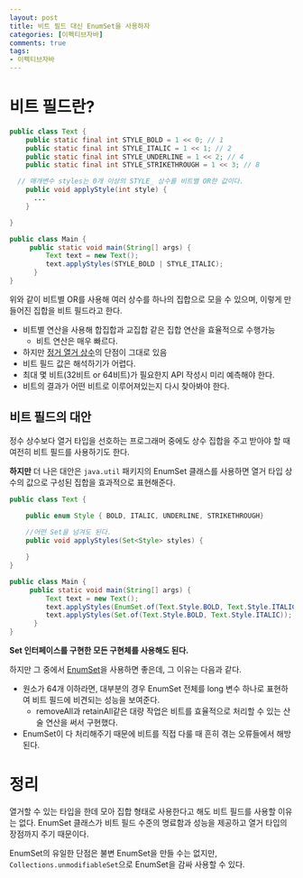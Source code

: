 ```yaml
---
layout: post
title: 비트 필드 대신 EnumSet을 사용하자
categories: [이펙티브자바]
comments: true 
tags:
- 이펙티브자바
---
```




# 비트 필드란?

```java
public class Text {
    public static final int STYLE_BOLD = 1 << 0; // 1
    public static final int STYLE_ITALIC = 1 << 1; // 2
    public static final int STYLE_UNDERLINE = 1 << 2; // 4
    public static final int STYLE_STRIKETHROUGH = 1 << 3; // 8

  // 매개변수 styles는 0개 이상의 STYLE_ 상수를 비트별 OR한 값이다.
    public void applyStyle(int style) {
      ...
    }

}
```



```java
public class Main {
     public static void main(String[] args) {
         Text text = new Text();
         text.applyStyles(STYLE_BOLD | STYLE_ITALIC);
      }
}
```

위와 같이 비트별 OR를 사용해 여러 상수를 하나의 집합으로 모을 수 있으며, 이렇게 만들어진 집합을 비트 필드라고 한다.

- 비트별 연산을 사용해 합집합과 교집합 같은 집합 연산을 효율적으로 수행가능
  - 비트 연산은 매우 빠르다.
- 하지만 [정거 열거 상수](https://donghyeon.dev/%EC%9D%B4%ED%8E%99%ED%8B%B0%EB%B8%8C%EC%9E%90%EB%B0%94/2021/05/08/int-%EC%83%81%EC%88%98-%EB%8C%80%EC%8B%A0-%EC%97%B4%EA%B1%B0-%ED%83%80%EC%9E%85%EC%9D%84-%EC%82%AC%EC%9A%A9%ED%95%98%EC%9E%90/)의 단점이 그대로 있음
- 비트 필드 값은 해석하기가 어렵다.
- 최대 몇 비트(32비트 or 64비트)가 필요한지 API 작성시 미리 예측해야 한다.
- 비트의 결과가 어떤 비트로 이루어져있는지 다시 찾아봐야 한다.

## 비트 필드의 대안

정수 상수보다 열거 타입을 선호하는 프로그래머 중에도 상수 집합을 주고 받아야 할 때 여전히 비트 필드를 사용하기도 한다.

**하지만** 더 나은 대안은 `java.util` 패키지의 EnumSet 클래스를 사용하면 열거 타입 상수의 값으로 구성된 집합을 효과적으로 표현해준다. 

```java
public class Text {

    public enum Style { BOLD, ITALIC, UNDERLINE, STRIKETHROUGH}
    
    //어떤 Set을 넘겨도 된다.
    public void applyStyles(Set<Style> styles) {

    }
}
```



```java
public class Main {
     public static void main(String[] args) {
         Text text = new Text();
         text.applyStyles(EnumSet.of(Text.Style.BOLD, Text.Style.ITALIC));
         text.applyStyles(Set.of(Text.Style.BOLD, Text.Style.ITALIC));
      }
}
```

**Set 인터페이스를 구현한 모든 구현체를 사용해도 된다.**

하지만 그 중에서 <u>EnumSet</u>을 사용하면 좋은데, 그 이유는 다음과 같다.

- 원소가 64개 이하라면, 대부분의 경우 EnumSet 전체를 long 변수 하나로 표현하여 비트 필드에 비견되는 성능을 보여준다.
  - removeAll과 retainAll같은 대량 작업은 비트를 효율적으로 처리할 수 있는 산술 연산을 써서 구현했다.
- EnumSet이 다 처리해주기 때문에 비트를 직접 다룰 때 흔히 겪는 오류들에서 해방 된다.



# 정리

열거할 수 있는 타입을 한데 모아 집합 형태로 사용한다고 해도 비트 필드를 사용할 이유는 없다. EnumSet 클래스가 비트 필드 수준의 명료함과 성능을 제공하고 열거 타입의 장점까지 주기 때문이다.

EnumSet의 유일한 단점은 불변 EnumSet을 만들 수는 없지만, `Collections.unmodifiableSet`으로 EnumSet을 감싸 사용할 수 있다.